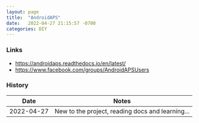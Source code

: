 ```yaml
---
layout: page
title:  "AndroidAPS"
date:   2022-04-27 21:15:57 -0700
categories: DIY
---
```


### Links

- <https://androidaps.readthedocs.io/en/latest/>
- <https://www.facebook.com/groups/AndroidAPSUsers>

### History

| Date | Notes | 
| ---- | ----- | 
| 2022-04-27 | New to the project, reading docs and learning... |